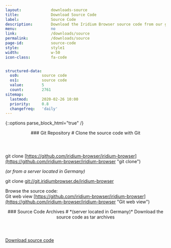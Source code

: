 ```yaml
---
layout:				downloads-source
title:				Download Source Code
label:				Source Code
description:		Download the Iridium Browser source code from our git repository using the command line or simply download the tar.gz file.
menu:				no
link:				/downloads/source
permalink:			/downloads/source
page-id:			source-code
style:				style1
width:				w-50
icon-class:			fa-code


structured-data:
  os0:			source code
  os1:			source code
  value:		5
  count:		2761
sitemap:
  lastmod:		2020-02-26 10:00
  priority:		0.8
  changefreq:	'daily'
---
```


{::options parse_block_html="true" /}
<div class="icon os fa-code-fork"></div>
<header>
### Git Repository #
Clone the source code with Git
</header>

git clone [https://github.com/iridium-browser/iridium-browser](https://github.com/iridium-browser/iridium-browser "git clone")

*(or from a server located in Germany)*

git clone [git://git.iridiumbrowser.de/iridium-browser](git://git.iridiumbrowser.de/iridium-browser "git clone")

Browse the source code:<br/>
Git web view  [https://github.com/iridium-browser/iridium-browser](https://github.com/iridium-browser/iridium-browser "Git web view")

<div class="icon os fa-file-code-o"></div>
<header>
### Source Code Archives #
*(server located in Germany)*    
Download the source code as tar archives
</header>
<a href="https://downloads.iridiumbrowser.de/source" title="Download source code" class="button download" target="_blank">Download source code</a>
